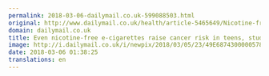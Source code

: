 ```yaml
---
permalink: 2018-03-06-dailymail.co.uk-599088503.html
original: http://www.dailymail.co.uk/health/article-5465649/Nicotine-free-e-cigarettes-raise-cancer-risk-teens-study-warns.html?ITO=1490&ns_mchannel=rss&ns_campaign=1490
domain: dailymail.co.uk
title: Even nicotine-free e-cigarettes raise cancer risk in teens, study says
image: http://i.dailymail.co.uk/i/newpix/2018/03/05/23/49E6874300000578-0-image-a-11_1520292391838.jpg
date: 2018-03-06 01:38:25
translations: en
---
```


